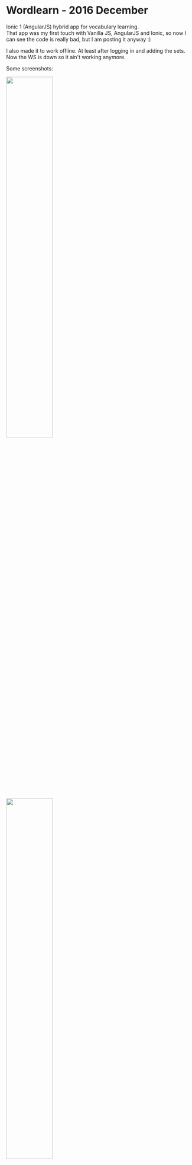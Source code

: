 # Wordlearn - 2016 December
Ionic 1 (AngularJS) hybrid app for vocabulary learning. </br>
That app was my first touch with Vanilla JS, AngularJS and Ionic, so now I can see the code is really bad, but I am posting it anyway :)

I also made it to work offline. At least after logging in and adding the sets.
Now the WS is down so it ain't working anymore.

Some screenshots:
</hr>
<img src="https://github.com/gkasperski/wordlearn/blob/master/screenshots/home.png" width="50%"/>
<img src="https://github.com/gkasperski/wordlearn/blob/master/screenshots/sets.png" width="50%"/>
<img src="https://github.com/gkasperski/wordlearn/blob/master/screenshots/creatingnewset.png" width="50%"/>
<img src="https://github.com/gkasperski/wordlearn/blob/master/screenshots/flashcards.png" width="50%"/>
<img src="https://github.com/gkasperski/wordlearn/blob/master/screenshots/pairsgame.png" width="50%"/>
<img src="https://github.com/gkasperski/wordlearn/blob/master/screenshots/sidemenu.png" width="50%"/>
<img src="https://github.com/gkasperski/wordlearn/blob/master/screenshots/setoptions.png" width="50%"/>
<img src="https://github.com/gkasperski/wordlearn/blob/master/screenshots/abcdgame.png" width="50%"/>
<img src="https://github.com/gkasperski/wordlearn/blob/master/screenshots/setcontent.png" width="50%"/>
